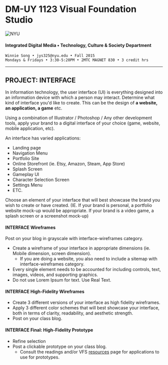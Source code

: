 # DM-UY 1123 Visual Foundation Studio

![NYU](http://ws2.polishedsolid.com/de/nyu_soe_logo.png)
#### Integrated Digital Media • Technology, Culture & Society Department 

    Winnie Song • jys325@nyu.edu • Fall 2015 
    Mondays & Fridays • 3:30-5:20PM • 2MTC MAGNET 830 • 3 credit hrs

---


## PROJECT: INTERFACE
In information technology, the user interface (UI) is everything designed into an information device with which a person may interact. Determine what kind of interface you'd like to create. This can be the design of **a website, an application, a game** etc.

Using a combination of Illustrator / Photoshop / Any other development tools, apply your brand to a digital interface of your choice (game, website, mobile application, etc).

An interface has varied applications:
* Landing page
* Navigation Menu
* Portfolio Site
* Online Storefront (ie. Etsy, Amazon, Steam, App Store)
* Splash Screen
* Gameplay UI
* Character Selection Screen
* Settings Menu
* ETC.

Choose an element of your interface that will best showcase the brand you wish to create or have created. (IE. If your brand is personal, a portfolio website mock-up would be appropriate. If your brand is a video game, a splash screen or a screenshot mock-up)

#### INTERFACE Wireframes    
Post on your blog in grayscale with interface-wireframes category. 
* Create a wireframe of your interface in appropriate dimensions (ie. Mobile dimension, screen dimension). 
  * If you are doing a website, you also need to include a sitemap with interface-wireframes category. 
* Every single element needs to be accounted for including controls, text, images, videos, and supporting graphics. 
* Do not use Lorem Ipsum for text. Use Real Text.

#### INTERFACE High-Fidelity Wireframes  
* Create 3 different versions of your interface as high fidelity wireframes.
* Apply 3 different color schemes that will best showcase your interface, both in terms of clarity, readability, and aesthetic strength.
* Post on your class blog.

#### INTERFACE Final: High-Fidelity Prototype 
* Refine selection
* Post a clickable prototype on your class blog.
  * Consult the readings and/or VFS <a href="../dm1123_vfs_recommended_resources.md">resources</a> page for applications to use for prototypes.




